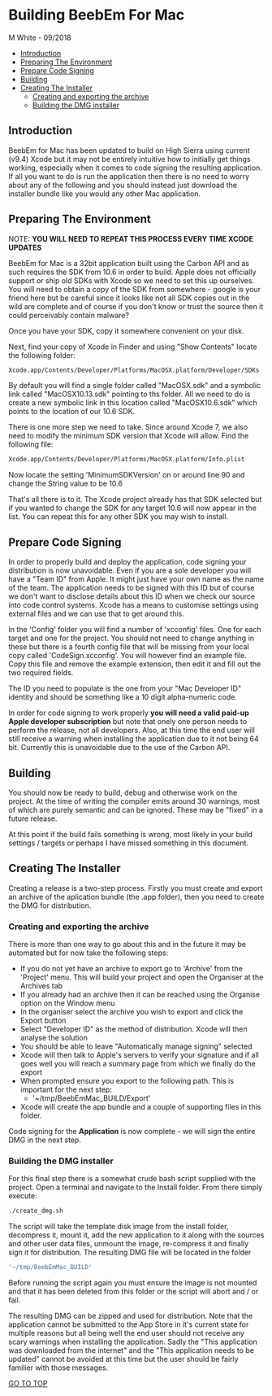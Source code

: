# Building BeebEm For Mac

M White - 09/2018

- [Introduction](#introduction)
- [Preparing The Environment](#preparing-the-environment)
- [Prepare Code Signing](#prepare-code-signing)
- [Building](#building)
- [Creating The Installer](#creating-the-installer)  
  - [Creating and exporting the archive](#creating-and-exporting-the-archive)
  - [Building the DMG installer](#building-the-dmg-installer)

## Introduction

BeebEm for Mac has been updated to build on High Sierra using current (v9.4) Xcode but it may not be
entirely intuitive how to initially get things working, especially when it comes to code signing
the resulting application. If all you want to do is run the application then there is no need to
worry about any of the following and you should instead just download the installer bundle like you
would any other Mac application.

## Preparing The Environment

NOTE: **YOU WILL NEED TO REPEAT THIS PROCESS EVERY TIME XCODE UPDATES**

BeebEm for Mac is a 32bit application built using the Carbon API and as such requires the SDK
from 10.6 in order to build. Apple does not officially support or ship old SDKs with Xcode so we need
to set this up ourselves. You will need to obtain a copy of the SDK from somewhere - google is your
friend here but be careful since it looks like not all SDK copies out in the wild are complete and
of course if you don't know or trust the source then it could perceivably contain malware?

Once you have your SDK, copy it somewhere convenient on your disk.

Next, find your copy of Xcode in Finder and using "Show Contents" locate the following folder:

```bash
Xcode.app/Contents/Developer/Platforms/MacOSX.platform/Developer/SDKs
```

By default you will find a single folder called "MacOSX.sdk" and a symbolic link called "MacOSX10.13.sdk"
pointing to ths folder. All we need to do is create a new symbolic link in this location called
"MacOSX10.6.sdk" which points to the location of our 10.6 SDK.

There is one more step we need to take. Since around Xcode 7, we also need to modify the minimum SDK
version that Xcode will allow. Find the following file:

```bash
Xcode.app/Contents/Developer/Platforms/MacOSX.platform/Info.plist
```

Now locate the setting 'MinimumSDKVersion' on or around line 90 and change the String value to be 10.6

That's all there is to it. The Xcode project already has that SDK selected but if you wanted to
change the SDK for any target 10.6 will now appear in the list. You can repeat this for any other
SDK you may wish to install.

## Prepare Code Signing

In order to properly build and deploy the application, code signing your distribution is now unavoidable.
Even if you are a sole developer you will have a "Team ID" from Apple. It might just have your own
name as the name of the team. The application needs to be signed with this ID but of course we don't
want to disclose details about this ID when we check our source into code control systems. Xcode has
a means to customise settings using external files and we can use that to get around this.

In the 'Config' folder you will find a number of 'xcconfig' files. One for each target and one for the
project. You should not need to change anything in these but there is a fourth config file that will
be missing from your local copy called 'CodeSign.xcconfig'. You will however find an example file.
Copy this file and remove the example extension, then edit it and fill out the two required fields.

The ID you need to populate is the one from your "Mac Developer ID" identity and should be something
like a 10 digit alpha-numeric code.

In order for code signing to work properly **you will need a valid paid-up Apple developer subscription**
but note that onely one person needs to perform the release, not all developers. Also, at this time
the end user will still receive a warning when installing the application due to it not being 64 bit.
Currently this is unavoidable due to the use of the Carbon API.

## Building

You should now be ready to build, debug and otherwise work on the project. At the time of writing
the compiler emits around 30 warnings, most of which are purely semantic and can be ignored. These
may be "fixed" in a future release.

At this point if the build fails something is wrong, most likely in your build settings / targets or
perhaps I have missed something in this document.

## Creating The Installer

Creating a release is a two-step process. Firstly you must create and export an archive of the aplication
bundle (the .app folder), then you need to create the DMG for distribution.

### Creating and exporting the archive

There is more than one way to go about this and in the future it may be automated but for now take
the following steps:

- If you do not yet have an archive to export go to 'Archive' from the 'Project' menu. This will build your project and open the Organiser at the Archives tab
- If you already had an archive then it can be reached using the Organise option on the Window menu
- In the organiser select the archive you wish to export and click the Export button
- Select "Developer ID" as the method of distribution. Xcode will then analyse the solution
- You should be able to leave "Automatically manage signing" selected
- Xcode will then talk to Apple's servers to verify your signature and if all goes well you will reach a summary page from which we finally do the export
- When prompted ensure you export to the following path. This is important for the next step:  
  - '~/tmp/BeebEmMac_BUILD/Export'
- Xcode will create the app bundle and a couple of supporting files in this folder.

Code signing for the **Application** is now complete - we will sign the entire DMG in the next step.

### Building the DMG installer

For this final step there is a somewhat crude bash script supplied with the project. Open a terminal
and navigate to the Install folder. From there simply execute:

```bash
./create_dmg.sh
```

The script will take the template disk image from the install folder, decompress it, mount it, add
the new application to it along with the sources and other user data files, unmount the image, re-compress
it and finally sign it for distribution. The resulting DMG file will be located in the folder

```bash
'~/tmp/BeebEmMac_BUILD'
```

Before running the script again you must ensure the image is not mounted and that it has been deleted
from this folder or the script will abort and / or fail.

The resulting DMG can be zipped and used for distribution. Note that the application cannot be submitted
to the App Store in it's current state for multiple reasons but all being well the end user should
not receive any scary warnings when installing the application. Sadly the "This application was
downloaded from the internet" and the "This application needs to be updated" cannot be avoided at this
time but the user should be fairly familier with those messages.

[GO TO TOP](#building-beebem-for-mac)
